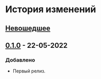 # История изменений

## [Невошедшее]

## [0.1.0] - 22-05-2022
### Добавлено
- Первый релиз.


[Невошедшее]: https://github.com/interlark/parser_2gis/compare/v0.1.0...HEAD
[0.1.0]: https://github.com/interlark/parser_2gis/releases/tag/v0.1.0
